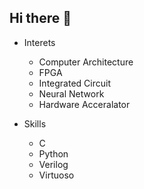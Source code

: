 ## Hi there 👋

- Interets
  - Computer Architecture
  - FPGA
  - Integrated Circuit
  - Neural Network 
  - Hardware Acceralator

- Skills
  - C
  - Python
  - Verilog
  - Virtuoso
